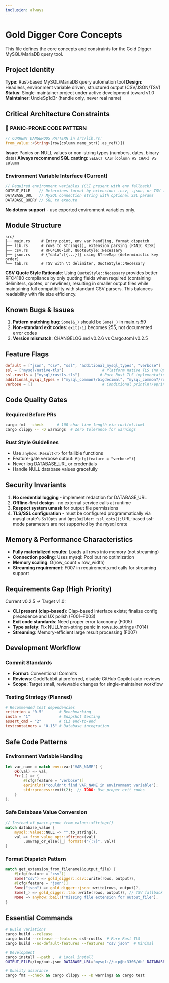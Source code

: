 ```yaml
---
inclusion: always
---
```


# Gold Digger Core Concepts

This file defines the core concepts and constraints for the Gold Digger MySQL/MariaDB query tool.

## Project Identity

**Type**: Rust-based MySQL/MariaDB query automation tool
**Design**: Headless, environment variable driven, structured output (CSV/JSON/TSV)
**Status**: Single-maintainer project under active development toward v1.0
**Maintainer**: UncleSp1d3r (handle only, never real name)

## Critical Architecture Constraints

### 🚨 PANIC-PRONE CODE PATTERN

```rust
// CURRENT DANGEROUS PATTERN in src/lib.rs:
from_value::<String>(row[column.name_str().as_ref()])
```

**Issue**: Panics on NULL values or non-string types (numbers, dates, binary data)
**Always recommend SQL casting**: `SELECT CAST(column AS CHAR) AS column`

### Environment Variable Interface (Current)

```rust
// Required environment variables (CLI present with env fallback)
OUTPUT_FILE    // Determines format by extension: .csv, .json, or TSV fallback
DATABASE_URL   // MySQL connection string with optional SSL params
DATABASE_QUERY // SQL to execute
```

**No dotenv support** - use exported environment variables only.

## Module Structure

```text
src/
├── main.rs     # Entry point, env var handling, format dispatch
├── lib.rs      # rows_to_strings(), extension parsing (PANIC RISK)
├── csv.rs      # RFC4180-ish, QuoteStyle::Necessary
├── json.rs     # {"data":[{...}]} using BTreeMap (deterministic key order)
└── tab.rs      # TSV with \t delimiter, QuoteStyle::Necessary
```

**CSV Quote Style Rationale**: Using `QuoteStyle::Necessary` provides better RFC4180 compliance by only quoting fields when required (containing delimiters, quotes, or newlines), resulting in smaller output files while maintaining full compatibility with standard CSV parsers. This balances readability with file size efficiency.

## Known Bugs & Issues

1. **Pattern matching bug**: `Some(&_)` should be `Some(_)` in main.rs:59
2. **Non-standard exit codes**: `exit(-1)` becomes 255, not documented error codes
3. **Version mismatch**: CHANGELOG.md v0.2.6 vs Cargo.toml v0.2.5

## Feature Flags

```toml
default = ["json", "csv", "ssl", "additional_mysql_types", "verbose"]
ssl = ["mysql/native-tls"]                 # Platform native TLS (no OpenSSL dependency)
ssl-rustls = ["mysql/rustls-tls"]         # Pure Rust TLS implementation
additional_mysql_types = ["mysql_common?/bigdecimal", "mysql_common?/rust_decimal", ...]
verbose = []                               # Conditional println!/eprintln!
```

## Code Quality Gates

### Required Before PRs

```bash
cargo fmt --check      # 100-char line length via rustfmt.toml
cargo clippy -- -D warnings  # Zero tolerance for warnings
```

### Rust Style Guidelines

- Use `anyhow::Result<T>` for fallible functions
- Feature-gate verbose output: `#[cfg(feature = "verbose")]`
- Never log DATABASE_URL or credentials
- Handle NULL database values gracefully

## Security Invariants

1. **No credential logging** - implement redaction for DATABASE_URL
2. **Offline-first design** - no external service calls at runtime
3. **Respect system umask** for output file permissions
4. **TLS/SSL configuration** - must be configured programmatically via mysql crate's `SslOpts` and `OptsBuilder::ssl_opts()`; URL-based ssl-mode parameters are not supported by the mysql crate

## Memory & Performance Characteristics

- **Fully materialized results**: Loads all rows into memory (not streaming)
- **Connection pooling**: Uses mysql::Pool but no optimization
- **Memory scaling**: O(row_count × row_width)
- **Streaming requirement**: F007 in requirements.md calls for streaming support

## Requirements Gap (High Priority)

Current v0.2.5 → Target v1.0:

- **CLI present (clap-based)**: Clap-based interface exists; finalize config precedence and UX polish (F001–F003)
- **Exit code standards**: Need proper error taxonomy (F005)
- **Type safety**: Fix NULL/non-string panic in rows_to_strings (F014)
- **Streaming**: Memory-efficient large result processing (F007)

## Development Workflow

### Commit Standards

- **Format**: Conventional Commits
- **Reviews**: CodeRabbit.ai preferred, disable GitHub Copilot auto-reviews
- **Scope**: Target small, reviewable changes for single-maintainer workflow

### Testing Strategy (Planned)

```toml
# Recommended test dependencies
criterion = "0.5"       # Benchmarking
insta = "1"             # Snapshot testing
assert_cmd = "2"        # CLI end-to-end
testcontainers = "0.15" # Database integration
```

## Safe Code Patterns

### Environment Variable Handling

```rust
let var_name = match env::var("VAR_NAME") {
    Ok(val) => val,
    Err(_) => {
        #[cfg(feature = "verbose")]
        eprintln!("couldn't find VAR_NAME in environment variable");
        std::process::exit(2);  // TODO: Use proper exit codes
    }
};
```

### Safe Database Value Conversion

```rust
// Instead of panic-prone from_value::<String>()
match database_value {
    mysql::Value::NULL => "".to_string(),
    val => from_value_opt::<String>(val)
        .unwrap_or_else(|_| format!("{:?}", val))
}
```

### Format Dispatch Pattern

```rust
match get_extension_from_filename(&output_file) {
    #[cfg(feature = "csv")]
    Some("csv") => gold_digger::csv::write(rows, output)?,
    #[cfg(feature = "json")]
    Some("json") => gold_digger::json::write(rows, output)?,
    Some(_) => gold_digger::tab::write(rows, output)?, // TSV fallback
    None => anyhow::bail!("missing file extension for output_file"),
}
```

## Essential Commands

```bash
# Build variations
cargo build --release
cargo build --release --features ssl-rustls  # Pure Rust TLS
cargo build --no-default-features --features "csv json"  # Minimal

# Development
cargo install --path .  # Local install
OUTPUT_FILE=/tmp/out.json DATABASE_URL="mysql://u:p@h:3306/db" DATABASE_QUERY="SELECT CAST(id AS CHAR) FROM t" cargo run --release

# Quality assurance
cargo fmt --check && cargo clippy -- -D warnings && cargo test
```
